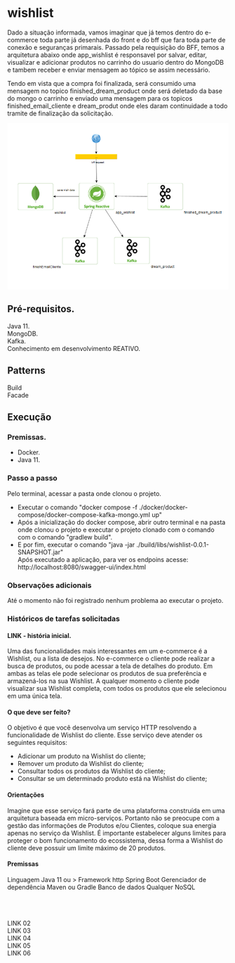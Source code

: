 # wishlist
Dado a situação informada, vamos imaginar que já temos dentro do e-commerce toda parte já desenhada do
front e do bff que fara toda parte de conexão e seguranças primarais.
Passado pela requisição do BFF, temos a arquitetura abaixo onde app_wishlist é
responsavel por salvar, editar, visualizar e adicionar produtos no carrinho do
usuario dentro do MongoDB e tambem receber e enviar mensagem ao tópico se assim necessário.

Tendo em vista que a compra foi finalizada, será consumido uma mensagem no topico
finished_dream_product onde será deletado da base do mongo o carrinho e enviado uma
mensagem para os topicos finished_email_cliente e dream_produt onde eles daram 
continuidade a todo tramite de finalização da solicitação.

![img_1.png](img_1.png)

## Pré-requisitos.
Java 11.<br/>
MongoDB.<br/>
Kafka.<br/>
Conhecimento em desenvolvimento REATIVO.

## Patterns
Build<br/>
Facade


## Execução
### Premissas.
* Docker.
* Java 11.

### Passo a passo
Pelo terminal, acessar a pasta onde clonou o projeto.
* Executar o comando "docker compose -f ./docker/docker-compose/docker-compose-kafka-mongo.yml up"
* Após a inicialização do docker compose, abrir outro terminal e na pasta onde clonou o projeto e executar o projeto clonado com o comando <br/>
com o comando "gradlew build".
* E por fim, executar o comando "java -jar ./build/libs/wishlist-0.0.1-SNAPSHOT.jar"
<br/>Após executado a aplicação, para ver os endpoins acesse:<br/>
http://localhost:8080/swagger-ui/index.html

### Observações adicionais
Até o momento não foi registrado nenhum problema ao executar o projeto.

### Históricos de tarefas solicitadas
#### LINK - história inicial. <br/>
Uma das funcionalidades mais interessantes em um e-commerce
é a Wishlist, ou a lista de desejos. No e-commerce o cliente pode
realizar a busca de produtos, ou pode acessar a tela de detalhes
do produto. Em ambas as telas ele pode selecionar os produtos
de sua preferência e armazená-los na sua Wishlist. A qualquer
momento o cliente pode visualizar sua Wishlist completa, com
todos os produtos que ele selecionou em uma única tela.

#### O que deve ser feito? 
O objetivo é que você desenvolva um serviço HTTP resolvendo a
funcionalidade de Wishlist do cliente. Esse serviço deve atender
os seguintes requisitos:
- Adicionar um produto na Wishlist do cliente;
- Remover um produto da Wishlist do cliente;
- Consultar todos os produtos da Wishlist do cliente;
- Consultar se um determinado produto está na Wishlist do
  cliente;

#### Orientações
Imagine que esse serviço fará parte de uma plataforma
construída em uma arquitetura baseada em micro-serviços.
Portanto não se preocupe com a gestão das informações de
Produtos e/ou Clientes, coloque sua energia apenas no serviço da
Wishlist.
É importante estabelecer alguns limites para proteger o bom
funcionamento do ecossistema, dessa forma a Wishlist do cliente
deve possuir um limite máximo de 20 produtos.

#### Premissas
Linguagem Java 11 ou >
Framework http Spring Boot
Gerenciador de
dependência Maven ou Gradle
Banco de dados Qualquer NoSQL

<br/><br/><br/>
LINK 02<br/>
LINK 03<br/>
LINK 04<br/>
LINK 05<br/>
LINK 06<br/>


